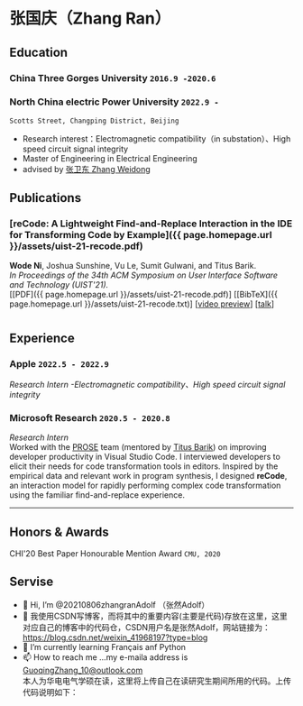 # 张国庆（Zhang Ran） 


## Education
### **China Three Gorges University** `2016.9 -2020.6`
### **North China electric Power University** `2022.9 -`
```
Scotts Street, Changping District, Beijing
```
- Research interest：Electromagnetic compatibility（in substation）、High speed circuit signal integrity
- Master of Engineering in Electrical Engineering
- advised by [张卫东 Zhang Weidong ](https://electric.ncepu.edu.cn/szdw/xyjj6/dcycddgyjs/91e7cf913fef4b3f84b505ec24cef90a.htm)

## Publications

### [**reCode: A Lightweight Find-and-Replace Interaction in the IDE for Transforming Code by Example**]({{ page.homepage.url }}/assets/uist-21-recode.pdf)
**Wode Ni**, Joshua Sunshine, Vu Le, Sumit Gulwani, and Titus Barik.<br> 
_In Proceedings of the 34th ACM Symposium on User Interface Software and Technology (UIST'21)._ <br>
[[PDF]({{ page.homepage.url }}/assets/uist-21-recode.pdf)]
[[BibTeX]({{ page.homepage.url }}/assets/uist-21-recode.txt)]
[[video preview](https://youtu.be/fMdHK9UrgQ4)]
[[talk](https://youtu.be/_GQ8E7EMMws)]


#
## Experience
### **Apple** `2022.5 - 2022.9`

_Research Intern -Electromagnetic compatibility、High speed circuit signal integrity_<br>

### **Microsoft Research** `2020.5 - 2020.8`

_Research Intern_<br>
Worked with the [PROSE](https://www.microsoft.com/en-us/research/group/prose/) team (mentored by [Titus Barik](https://www.barik.net/)) on improving developer productivity in Visual Studio Code. I interviewed developers to elicit their needs for code transformation tools in editors. Inspired by the empirical data and relevant work in program synthesis, I designed **reCode**, an interaction model for rapidly performing complex code transformation using the familiar find-and-replace experience.


---

## Honors & Awards

CHI'20 Best Paper Honourable Mention Award `CMU, 2020` <br>


## Servise
- 👋 Hi, I’m @20210806zhangranAdolf （张然Adolf）
- 👀 我使用CSDN写博客，而将其中的重要内容(主要是代码)存放在这里，这里对应自己的博客中的代码仓，CSDN用户名是张然Adolf，网站链接为：https://blog.csdn.net/weixin_41968197?type=blog
- 🌱 I’m currently learning Français anf Python
- 📫 How to reach me ...my e-maila address is GuoqingZhang_10@outlook.com<br>
本人为华电电气学硕在读，这里将上传自己在读研究生期间所用的代码。上传代码说明如下：<br>


<!---
20210806zhangranAdolf/20210806zhangranAdolf is a ✨ special ✨ repository because its `README.md` (this file) appears on your GitHub profile.
You can click the Preview link to take a look at your changes.
--->

